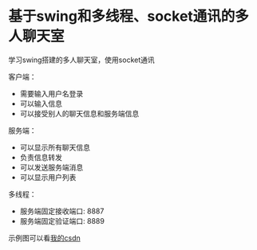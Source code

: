# 基于swing和多线程、socket通讯的多人聊天室

学习swing搭建的多人聊天室，使用socket通讯

客户端：

- 需要输入用户名登录
- 可以输入信息
- 可以接受别人的聊天信息和服务端信息

服务端：

- 可以显示所有聊天信息
- 负责信息转发
- 可以发送服务端消息
- 可以显示用户列表

多线程：

- 服务端固定接收端口: 8887
- 服务端固定验证端口: 8889

示例图可以看[我的csdn](https://dzzhyk.blog.csdn.net/article/details/106220786)


